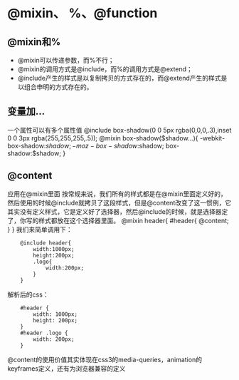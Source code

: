 # @mixin、 %、@function

## @mixin和%

* @mixin可以传递参数，而%不行；
* @mixin的调用方式是@include，而%的调用方式是@extend；
* @include产生的样式是以复制拷贝的方式存在的，而@extend产生的样式是以组合申明的方式存在的。

## 变量加...
一个属性可以有多个属性值
@include box-shadow(0 0 5px rgba(0,0,0,.3),inset 0 0 3px rgba(255,255,255,.5));
        @mixin box-shadow($shadow...){
            -webkit-box-shadow:$shadow;
            -moz-box-shadow:$shadow;
            box-shadow:$shadow;
        }
## @content
应用在@mixin里面
按常规来说，我们所有的样式都是在@mixin里面定义好的，然后使用的时候@include就拷贝了这段样式，但是@content改变了这一惯例，它其实没有定义样式，它是定义好了选择器，然后@include的时候，就是选择器定了，你写的样式都放在这个选择器里面。
        @mixin header{
            #header{
                @content;
            }
        }
我们来简单调用下：

        @include header{
            width:1000px;
            height:200px;
            .logo{
                width:200px;
            }
        }
解析后的css：

        #header {
            width: 1000px;
            height: 200px;
        }
        #header .logo {
            width: 200px;
        }

@content的使用价值其实体现在css3的media-queries，animation的keyframes定义，还有为浏览器兼容的定义